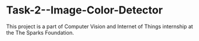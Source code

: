 # Task-2--Image-Color-Detector
This project is a part of Computer Vision and Internet of Things internship at the The Sparks Foundation.
